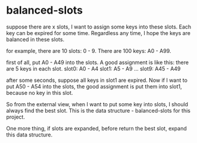 # balanced-slots


suppose there are x slots, I want to assign some keys into these slots.
Each key can be expired for some time.
Regardless any time, I hope the keys are balanced in these slots.


for example, there are 10 slots: 0 - 9. There are 100 keys: A0 - A99.

first of all, put A0 - A49 into the slots. A good assignment is like this: there are 5 keys in each slot.
slot0: A0 - A4
slot1: A5 - A9
...
slot9: A45 - A49

after some seconds, suppose all keys in slot1 are expired.
Now if I want to put A50 - A54 into the slots, the good assignment is put them into slot1, because no key in this slot.


So from the external view, when I want to put some key into slots, I should always find the best slot.
This is the data structure - balanced-slots for this project.

One more thing, if slots are expanded, before return the best slot, expand this data structure.

